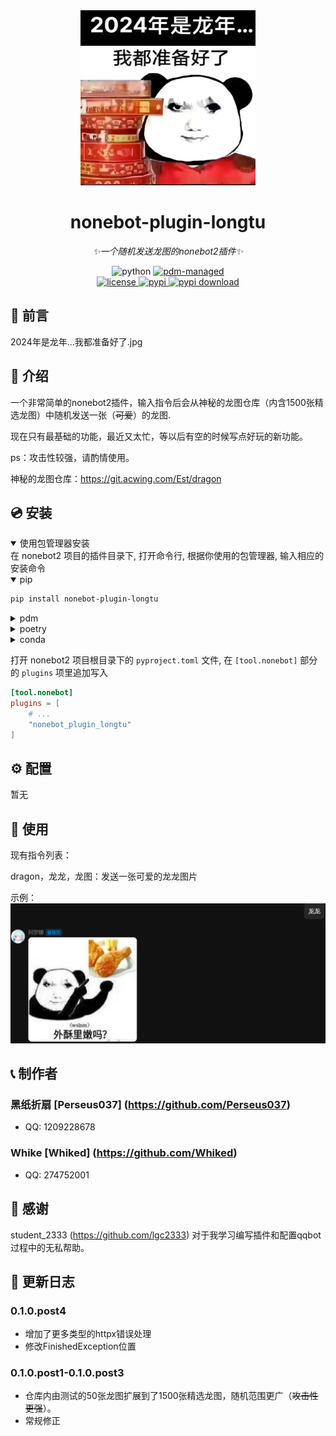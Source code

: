 <div align="center"> 
  
  <img src="https://github.com/Perseus037/data/blob/master/longtu.png?raw=true" alt="2024年是龙年...我都准备好了" width="280" height="280">

# nonebot-plugin-longtu


_✨一个随机发送龙图的nonebot2插件✨_

<img src="https://img.shields.io/badge/python-3.8+-blue.svg" alt="python">
<a href="https://pdm.fming.dev">
  <img src="https://img.shields.io/badge/pdm-managed-blueviolet" alt="pdm-managed">
</a>
<!-- <a href="https://wakatime.com/badge/user/b61b0f9a-f40b-4c82-bc51-0a75c67bfccf/project/f4778875-45a4-4688-8e1b-b8c844440abb">
  <img src="https://wakatime.com/badge/user/b61b0f9a-f40b-4c82-bc51-0a75c67bfccf/project/f4778875-45a4-4688-8e1b-b8c844440abb.svg" alt="wakatime">
</a> -->

<br />

<a href="./LICENSE">
  <img src="https://img.shields.io/github/license/lgc-NB2Dev/nonebot-plugin-uma.svg" alt="license">
</a>
<a href="https://pypi.python.org/pypi/nonebot-plugin-longtu">
  <img src="https://img.shields.io/pypi/v/nonebot-plugin-longtu.svg" alt="pypi">
</a>
<a href="https://pypi.org/project/nonebot-plugin-longtu/">
  <img src="https://img.shields.io/pypi/dm/nonebot-plugin-longtu.svg" alt="pypi download">
</a>


</div>

## 💬 前言

2024年是龙年...我都准备好了.jpg

## 📖 介绍

一个非常简单的nonebot2插件，输入指令后会从神秘的龙图仓库（内含1500张精选龙图）中随机发送一张（~~可爱~~）的龙图.

现在只有最基础的功能，最近又太忙，等以后有空的时候写点好玩的新功能。

ps：攻击性较强，请酌情使用。

神秘的龙图仓库：https://git.acwing.com/Est/dragon

## 💿 安装

<!--
<details open>
<summary>[推荐] 使用 nb-cli 安装</summary>
在 nonebot2 项目的根目录下打开命令行, 输入以下指令即可安装

```bash
nb plugin install nonebot-plugin-longtu
```
-->

</details>

<details open>
<summary>使用包管理器安装</summary>
在 nonebot2 项目的插件目录下, 打开命令行, 根据你使用的包管理器, 输入相应的安装命令

<details open>
<summary>pip</summary>

```bash
pip install nonebot-plugin-longtu
```

</details>
<details>
<summary>pdm</summary>

```bash
pdm add nonebot-plugin-longtu
```

</details>
<details>
<summary>poetry</summary>

```bash
poetry add nonebot-plugin-uma
```

</details>
<details>
<summary>conda</summary>

```bash
conda install nonebot-plugin-longtu
```

</details>

打开 nonebot2 项目根目录下的 `pyproject.toml` 文件, 在 `[tool.nonebot]` 部分的 `plugins` 项里追加写入

```toml
[tool.nonebot]
plugins = [
    # ...
    "nonebot_plugin_longtu"
]
```

</details>

## ⚙️ 配置

暂无

## 🎉 使用

现有指令列表：

dragon，龙龙，龙图：发送一张可爱的龙龙图片

示例：<img src="https://github.com/Perseus037/data/blob/master/nonebot_plugin_longtu%20example.png" alt="示例" >

## 📞 制作者

### 黑纸折扇 [Perseus037] (https://github.com/Perseus037)

- QQ: 1209228678

### Whike [Whiked] (https://github.com/Whiked)

- QQ: 274752001

## 🙏 感谢

student_2333 (https://github.com/lgc2333) 对于我学习编写插件和配置qqbot过程中的无私帮助。

## 📝 更新日志

### 0.1.0.post4

- 增加了更多类型的httpx错误处理
- 修改FinishedException位置

### 0.1.0.post1-0.1.0.post3

- 仓库内由测试的50张龙图扩展到了1500张精选龙图，随机范围更广（~~攻击性更强~~）。
- 常规修正
